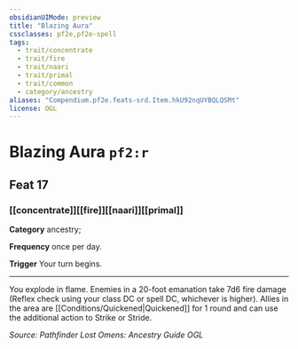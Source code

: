 ```yaml
---
obsidianUIMode: preview
title: "Blazing Aura"
cssclasses: pf2e,pf2e-spell
tags:
  - trait/concentrate
  - trait/fire
  - trait/naari
  - trait/primal
  - trait/common
  - category/ancestry
aliases: "Compendium.pf2e.feats-srd.Item.hkU92nqUYBQLQSMt"
license: OGL
---
```

# Blazing Aura `pf2:r`
## Feat 17
### [[concentrate]][[fire]][[naari]][[primal]]

**Category** ancestry; 




**Frequency** once per day.

**Trigger** Your turn begins.

* * *

You explode in flame. Enemies in a 20-foot emanation take 7d6 fire damage (Reflex check using your class DC or spell DC, whichever is higher). Allies in the area are [[Conditions/Quickened|Quickened]] for 1 round and can use the additional action to Strike or Stride.

*Source: Pathfinder Lost Omens: Ancestry Guide*
*OGL*